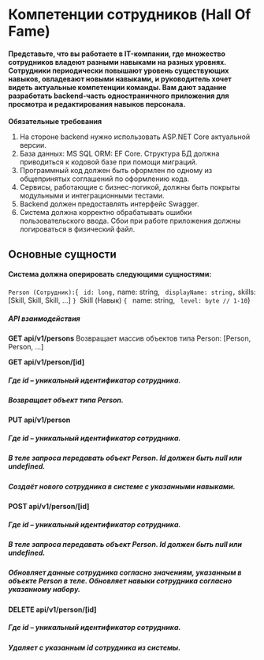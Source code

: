 # Компетенции сотрудников (Hall Of Fame)

#### Представьте, что вы работаете в IT-компании, где множество сотрудников владеют разными навыками на разных уровнях. Сотрудники периодически повышают уровень существующих навыков, овладевают новыми навыками, и руководитель хочет видеть актуальные компетенции команды. Вам дают задание разработать backend-часть одностраничного приложения для просмотра и редактирования навыков персонала.

**Обязательные требования**

1.	На стороне backend нужно использовать ASP.NET Core актуальной версии.
2.	База данных: MS SQL ORM: EF Core. Структура БД должна приводиться к кодовой базе при помощи миграций.
3.	Программный код должен быть оформлен по одному из общепринятых соглашений по оформлению кода. 
4.	Сервисы, работающие с бизнес-логикой, должны быть покрыты модульными и интеграционными тестами.
5.	Backend должен предоставлять интерфейс Swagger.
6.	Система должна корректно обрабатывать ошибки пользовательского ввода. Сбои при работе приложения должны логироваться в физический файл.

## Основные сущности

#### Система должна оперировать следующими сущностями:

` Person (Сотрудник):
`{
`  id: long,
`  name: string,
`  displayName: string,
`  skills: [Skill, Skill, Skill, …]
`}
`Skill (Навык)
`{
`  name: string,
`  level: byte // 1-10
`} 

##### API взаимодействия

**GET api/v1/persons**
Возвращает массив объектов типа Person:
[Person, Person, …]

**GET api/v1/person/[id]**
##### Где id – уникальный идентификатор сотрудника.

##### Возвращает объект типа Person.

**PUT api/v1/person**
##### Где id – уникальный идентификатор сотрудника.

##### В теле запроса передавать объект Person. Id должен быть null или undefined.

##### Создаёт нового сотрудника в системе с указанными навыками.

**POST api/v1/person/[id]**
##### Где id – уникальный идентификатор сотрудника.

##### В теле запроса передавать объект Person. Id должен быть null или undefined.

##### Обновляет данные сотрудника согласно значениям, указанным в объекте Person в теле. Обновляет навыки сотрудника согласно указанному набору.

**DELETE api/v1/person/[id]**

##### Где id – уникальный идентификатор сотрудника.

##### Удаляет с указанным id сотрудника из системы.
